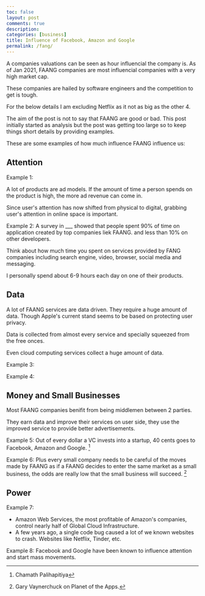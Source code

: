 ```yaml
---
toc: false
layout: post
comments: true
description: 
categories: [business]
title: Influence of Facebook, Amazon and Google
permalink: /fang/
---
```


A companies valuations can be seen as hour influencial the company is. As of Jan 2021, FAANG companies are most influencial companies with a very high market cap.

These companies are hailed by software engineers and the competition to get is tough.

For the below details I am excluding Netflix as it not as big as the other 4.

The aim of the post is not to say that FAANG are good or bad. This post initially started as analysis but the post was getting too large so to keep things short details by providing examples.

These are some examples of how much influence FAANG influence us:

## Attention

Example 1: 

A lot of products are ad models. If the amount of time a person spends on the product is high, the more ad revenue can come in.

Since user's attention has now shifted from physical to digital, grabbing user's attention in online space is important.

Example 2:
A survey in ___ showed that people spent 90% of time on application created by top companies liek FAANG. and less than 10% on other developers.

Think about how much time you spent on services provided by FANG companies including search engine, video, browser, social media and messaging.

I personally spend about 6-9 hours each day on one of their products.

## Data

A lot of FAANG services are data driven. They require a huge amount of data. Though Apple's current stand seems to be based on protecting user privacy.

Data is collected from almost every service and specially squeezed from the free onces.

Even cloud computing services collect a huge amount of data.

Example 3:

Example 4:

## Money and Small Businesses

Most FAANG companies benifit from being middlemen between 2 parties.

They earn data and improve their services on user side, they use the improved service to provide better advertisements.

Example 5:
Out of every dollar a VC invests into a startup, 40 cents goes to Facebook, Amazon and Google. [^1]

Example 6:
Plus every small company needs to be careful of the moves made by FAANG as if a FAANG decides to enter the same market as a small business, the odds are really low that the small business will succeed. [^2]

## Power

Example 7:
- Amazon Web Services, the most profitable of Amazon's companies, control nearly half of Global Cloud Infrastructure.
- A few years ago, a single code bug caused a lot of we known websites to crash. Websites like Netflix, Tinder, etc.

Example 8:
Facebook and Google have been known to influence attention and start mass movements.

[^1]: Chamath Palihapitiya
[^2]: Gary Vaynerchuck on Planet of the Apps.